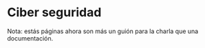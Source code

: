 # Ciber seguridad 

Nota: estás páginas ahora son más un guión para la charla que una documentación. 
